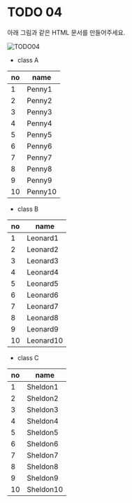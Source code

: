 ﻿TODO 04
========
아래 그림과 같은 HTML 문서를 만들어주세요.

![TODO04](https://github.com/ByungChangYoo/clipsoft/blob/master/javascript/01/todo/images/todo_04.png)

* class A

no | name
------------  | ------------ 
1  | Penny1
2  | Penny2
3  | Penny3
4  | Penny4
5  | Penny5
6  | Penny6
7  | Penny7
8  | Penny8
9  | Penny9
10  | Penny10

* class B

no | name
------------  | ------------ 
1  | Leonard1
2  | Leonard2
3  | Leonard3
4  | Leonard4
5  | Leonard5
6  | Leonard6
7  | Leonard7
8  | Leonard8
9  | Leonard9
10  | Leonard10


* class C

no | name
------------  | ------------ 
1  | Sheldon1
2  | Sheldon2
3  | Sheldon3
4  | Sheldon4
5  | Sheldon5
6  | Sheldon6
7  | Sheldon7
8  | Sheldon8
9  | Sheldon9
10  | Sheldon10





